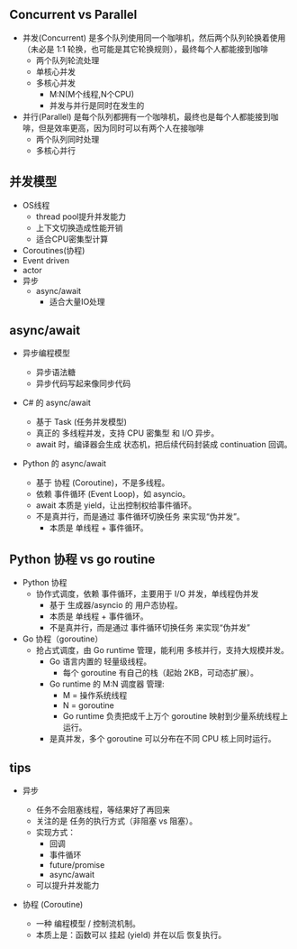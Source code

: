 ## Concurrent vs Parallel
+ 并发(Concurrent) 是多个队列使用同一个咖啡机，然后两个队列轮换着使用（未必是 1:1 轮换，也可能是其它轮换规则），最终每个人都能接到咖啡
    + 两个队列轮流处理
    + 单核心并发
    + 多核心并发
        + M:N(M个线程,N个CPU)
        + 并发与并行是同时在发生的
+ 并行(Parallel) 是每个队列都拥有一个咖啡机，最终也是每个人都能接到咖啡，但是效率更高，因为同时可以有两个人在接咖啡
    + 两个队列同时处理
    + 多核心并行

## 并发模型
+ OS线程
    + thread pool提升并发能力
    + 上下文切换造成性能开销
    + 适合CPU密集型计算
+ Coroutines(协程)
+ Event driven
+ actor
+ 异步
    + async/await
        + 适合大量IO处理


## async/await
+ 异步编程模型
    + 异步语法糖
    + 异步代码写起来像同步代码

+ C# 的 async/await
    + 基于 Task (任务并发模型)
    + 真正的 多线程并发，支持 CPU 密集型 和 I/O 异步。
    + await 时，编译器会生成 状态机，把后续代码封装成 continuation 回调。

+ Python 的 async/await
    + 基于 协程 (Coroutine)，不是多线程。
    + 依赖 事件循环 (Event Loop)，如 asyncio。
    + await 本质是 yield，让出控制权给事件循环。
    + 不是真并行，而是通过 事件循环切换任务 来实现“伪并发”。
        + 本质是 单线程 + 事件循环。

## Python 协程 vs go routine
+ Python 协程
    + 协作式调度，依赖 事件循环，主要用于 I/O 并发，单线程伪并发
        + 基于 生成器/asyncio 的 用户态协程。
        + 本质是 单线程 + 事件循环。
        + 不是真并行，而是通过 事件循环切换任务 来实现“伪并发”
+ Go 协程（goroutine）
    + 抢占式调度，由 Go runtime 管理，能利用 多核并行，支持大规模并发。
        + Go 语言内置的 轻量级线程。
            + 每个 goroutine 有自己的栈（起始 2KB，可动态扩展）。
        + Go runtime 的 M:N 调度器 管理:
            + M = 操作系统线程
            + N = goroutine
            + Go runtime 负责把成千上万个 goroutine 映射到少量系统线程上运行。
        + 是真并发，多个 goroutine 可以分布在不同 CPU 核上同时运行。


## tips
+ 异步
    + 任务不会阻塞线程，等结果好了再回来
    + 关注的是 任务的执行方式（非阻塞 vs 阻塞）。
    + 实现方式：
        + 回调
        + 事件循环
        + future/promise
        + async/await
    + 可以提升并发能力

+ 协程 (Coroutine)
    + 一种 编程模型 / 控制流机制。
    + 本质上是：函数可以 挂起 (yield) 并在以后 恢复执行。